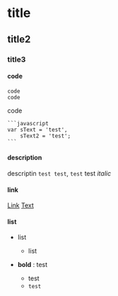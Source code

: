 # title #
## title2 ##
### title3 ###

#### code ####

    code
    code

code

    ```javascript
    var sText = 'test',
        sText2 = 'test';
    ```

#### description ####
descriptin `test test`, `test` test
*italic*

#### link ####
[Link](http://www.google.com)
[Text](#Text)

#### list ####
* list

    * list

- **bold** : test

    + test
    + `test`